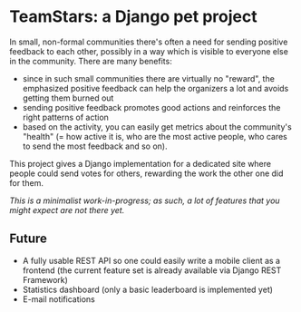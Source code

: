 # TeamStars: a Django pet project

In small, non-formal communities there's often a need for sending positive 
feedback to each other, possibly in a way which is visible to everyone else 
in the community. There are many benefits:

- since in such small communities there are virtually no "reward", the 
emphasized positive feedback can help the organizers a lot and avoids getting
 them burned out
- sending positive feedback promotes good actions and reinforces the right 
patterns of action
- based on the activity, you can easily get metrics about the community's 
"health" (= how active it is, who are the most active people, who cares to 
send the most feedback and so on).

This project gives a Django implementation for a dedicated site where 
people could send votes for others, rewarding the work the other one did for 
them.

*This is a minimalist work-in-progress; as such, a lot of features that you 
might expect are not there yet.*
 
## Future

- A fully usable REST API so one could easily write a mobile client as a 
frontend (the current feature set is already available via Django REST 
Framework)
- Statistics dashboard (only a basic leaderboard is implemented yet)
- E-mail notifications
